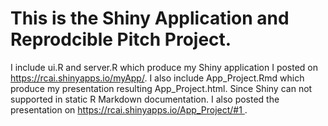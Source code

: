 # This is the Shiny Application and Reprodcible Pitch Project. 

I include ui.R and server.R which produce my Shiny application I posted on https://rcai.shinyapps.io/myApp/. I also include App_Project.Rmd which produce my presentation resulting App_Project.html. Since Shiny can not supported in static R Markdown documentation. I also posted the presentation on https://rcai.shinyapps.io/App_Project/#1 . 
